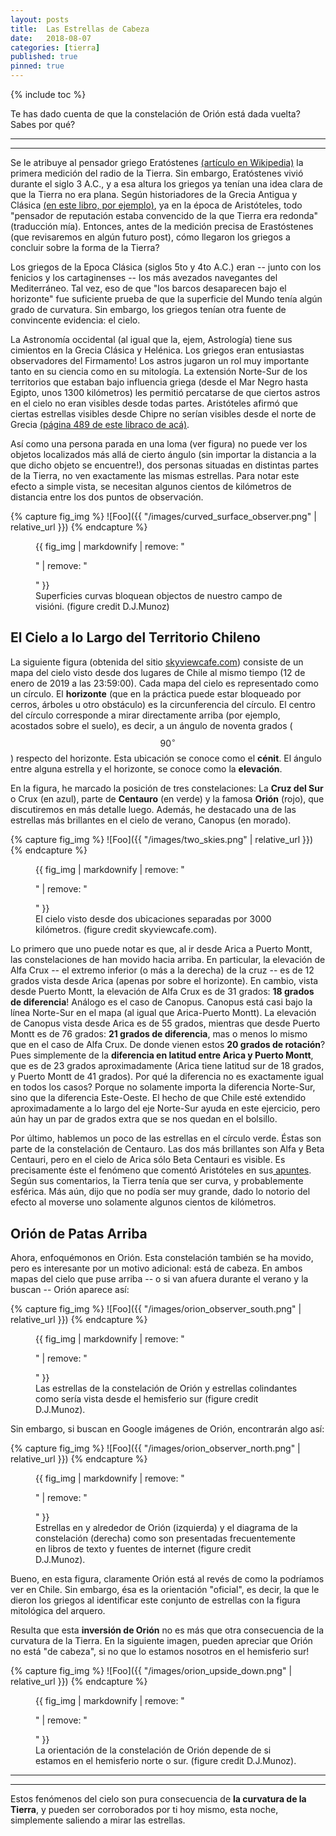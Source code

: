 ```yaml
---
layout: posts
title:  Las Estrellas de Cabeza
date:   2018-08-07 
categories: [tierra] 
published: true
pinned: true
---
```


{% include toc %}

<script type="text/javascript" async
  src="https://cdn.mathjax.org/mathjax/latest/MathJax.js?config=TeX-MML-AM_CHTML">
</script>

Te has dado cuenta de que la constelación de Orión está dada vuelta? Sabes por qué?  

***
***


Se le atribuye al pensador griego Eratóstenes [(artículo en Wikipedia)](https://es.wikipedia.org/wiki/Eratóstenes) la primera medición del radio de la Tierra. Sin embargo, Eratóstenes vivió durante el siglo 3 A.C., y a esa altura los griegos ya tenían una idea clara de que la Tierra no era plana. Según historiadores de la Grecia Antigua y Clásica [(en este libro, por ejemplo)](https://www.amazon.com/Early-Greek-Astronomy-Aristotle-Aspects/dp/0801493102), ya en la época de Aristóteles, todo "pensador de reputación estaba convencido de la que Tierra era redonda" (traducción mía). Entonces, antes de la medición precisa de Erastóstenes (que revisaremos en algún futuro post), cómo llegaron los griegos a concluir sobre la forma de la Tierra?

Los griegos de la Epoca Clásica (siglos 5to y 4to A.C.) eran -- junto con los fenicios y los cartaginenses -- los más avezados navegantes del Mediterráneo. Tal vez, eso de que "los barcos desaparecen bajo el horizonte" fue suficiente prueba de que la superficie del Mundo tenía algún grado de curvatura. Sin embargo, los griegos tenían otra fuente de convincente evidencia: el cielo.

La Astronomía occidental (al igual que la, ejem, Astrología) tiene sus cimientos en la Grecia Clásica y Helénica. Los griegos eran entusiastas observadores del Firmamento! Los astros jugaron un rol muy importante tanto en su ciencia como en su mitología. La extensión Norte-Sur de los territorios que estaban bajo influencia griega (desde el Mar Negro hasta Egipto, unos 1300 kilómetros) les permitió percatarse de que ciertos astros en el cielo no eran visibles desde todas partes. Aristóteles afirmó que ciertas estrellas visibles desde Chipre no serían visibles desde el norte de Grecia [(página 489 de este libraco de acá)](https://books.google.com/books?id=MLbmAgAAQBAJ&pg=PA489&lpg=PA489&dq=aristotle+Cyprus+%22which+are+not+seen+in+the+northerly+regions%22&source=bl&ots=kkNGn4Emks&sig=v4Z-OAVqtj8_cRokvpRxCxI1f8Q&hl=en&sa=X&ved=2ahUKEwj81bHuntzcAhWSyoUKHdG0DEIQ6AEwAnoECAkQAQ#v=onepage&q=aristotle%20Cyprus%20%22which%20are%20not%20seen%20in%20the%20northerly%20regions%22&f=false).

Así como una persona parada en una loma (ver figura) no puede ver los objetos localizados más allá de cierto ángulo (sin importar la distancia a la que dicho objeto se encuentre!), dos personas situadas en distintas partes de la Tierra, no ven exactamente las mismas estrellas. Para notar este efecto a simple vista, se necesitan algunos cientos de kilómetros de distancia entre los dos puntos de observación.


{% capture fig_img %}
![Foo]({{ "/images/curved_surface_observer.png" | relative_url }})
{% endcapture %}

<figure>
  {{ fig_img | markdownify | remove: "<p>" | remove: "</p>" }}
  <figcaption> Superficies curvas bloquean objectos de nuestro campo de visióni. (figure credit D.J.Munoz)</figcaption>
</figure>


## El Cielo a lo Largo del Territorio Chileno

La siguiente figura (obtenida del sitio [skyviewcafe.com](www.skyviewcafe.com/)) consiste de un mapa del cielo visto desde dos lugares de Chile al mismo tiempo (12 de enero de 2019 a las 23:59:00). Cada mapa del cielo es representado como un círculo. El **horizonte** (que en la práctica puede estar bloqueado por cerros, árboles u otro obstáculo) es la circunferencia del círculo. El centro del círculo corresponde a mirar directamente arriba (por ejemplo, acostados sobre el suelo), es decir, a un ángulo de noventa grados ($$ 90^\circ $$) respecto del horizonte. Esta ubicación se conoce como el **cénit**. El ángulo entre alguna estrella y el horizonte, se conoce como la **elevación**.  

En la figura, he marcado la posición de tres constelaciones: La **Cruz del Sur** o Crux (en azul), parte de **Centauro** (en verde) y la famosa **Orión** (rojo), que discutiremos en más detalle luego. Además, he destacado una de las estrellas más brillantes en el cielo de verano, Canopus (en morado).

 

{% capture fig_img %}
![Foo]({{ "/images/two_skies.png" | relative_url }})
{% endcapture %}

<figure>
  {{ fig_img | markdownify | remove: "<p>" | remove: "</p>" }}
  <figcaption> El cielo visto desde dos ubicaciones separadas por 3000 kilómetros. (figure credit skyviewcafe.com).</figcaption>
</figure>

Lo primero que uno puede notar es que, al ir desde Arica a Puerto Montt, las constelaciones de han movido hacia arriba. En particular, la elevación de Alfa Crux -- el extremo inferior (o más a la derecha) de la cruz -- es de 12 grados vista desde Arica (apenas por sobre el horizonte). En cambio, vista desde Puerto Montt, la elevación de Alfa Crux es de 31 grados: **18 grados de diferencia**! Análogo es el caso de Canopus. Canopus está casi bajo la línea Norte-Sur en el mapa (al igual que Arica-Puerto Montt). La elevación de Canopus vista desde Arica es de 55 grados, mientras que desde Puerto Montt es de 76 grados: **21 grados de diferencia**, mas o menos lo mismo que en el caso de Alfa Crux. De donde vienen estos **20 grados de rotación**? Pues simplemente de la **diferencia en latitud entre Arica y Puerto Montt**, que es de 23 grados aproximadamente (Arica tiene latitud sur de 18 grados, y Puerto Montt de 41 grados). Por qué la diferencia no es exactamente igual en todos los casos? Porque no solamente importa la diferencia Norte-Sur, sino que la diferencia Este-Oeste. El hecho de que Chile esté extendido aproximadamente a lo largo del eje Norte-Sur ayuda en este ejercicio, pero aún hay un par de grados extra que se nos quedan en el bolsillo.

Por último, hablemos un poco de las estrellas en el círculo verde. Éstas son parte de la constelación de Centauro. Las dos más brillantes son Alfa y Beta Centauri, pero en el cielo de Arica sólo Beta Centauri es visible. Es precisamente éste el fenómeno que comentó Aristóteles en sus[ apuntes](https://books.google.com/books?id=MLbmAgAAQBAJ&pg=PA489&lpg=PA489&dq=aristotle+Cyprus+%22which+are+not+seen+in+the+northerly+regions%22&source=bl&ots=kkNGn4Emks&sig=v4Z-OAVqtj8_cRokvpRxCxI1f8Q&hl=en&sa=X&ved=2ahUKEwj81bHuntzcAhWSyoUKHdG0DEIQ6AEwAnoECAkQAQ#v=onepage&q=aristotle%20Cyprus%20%22which%20are%20not%20seen%20in%20the%20northerly%20regions%22&f=false). Según sus comentarios, la Tierra tenía que ser curva, y probablemente esférica. Más aún, dijo que no podía ser muy grande, dado lo notorio del efecto al moverse uno solamente algunos cientos de kilómetros.


 
## Orión de Patas Arriba
 
Ahora, enfoquémonos en Orión. Esta constelación también se ha movido, pero es interesante por un motivo adicional: está de cabeza. En ambos mapas del cielo que puse arriba -- o si van afuera durante el verano y la buscan -- Orión aparece así:

{% capture fig_img %}
![Foo]({{ "/images/orion_observer_south.png" | relative_url }})
{% endcapture %}

<figure>
  {{ fig_img | markdownify | remove: "<p>" | remove: "</p>" }}
  <figcaption> Las estrellas de la constelación de Orión y estrellas colindantes como sería vista desde el hemisferio sur (figure credit D.J.Munoz).</figcaption>
</figure>

Sin embargo, si buscan en Google imágenes de Orión, encontrarán algo así:

{% capture fig_img %}
![Foo]({{ "/images/orion_observer_north.png" | relative_url }})
{% endcapture %}

<figure>
  {{ fig_img | markdownify | remove: "<p>" | remove: "</p>" }}
  <figcaption> Estrellas en y alrededor de Orión (izquierda) y el diagrama de la constelación (derecha) como son presentadas frecuentemente en libros de texto y fuentes de internet (figure credit D.J.Munoz).</figcaption>
</figure>

Bueno, en esta figura, claramente Orión está al revés de como la podríamos ver en Chile. Sin embargo, ésa es la orientación "oficial", es decir, la que le dieron los griegos al identificar este conjunto de estrellas con la figura mitológica del arquero.

Resulta que esta **inversión de Orión** no es más que otra consecuencia de la curvatura de la Tierra.  En la siguiente imagen, pueden apreciar que Orión no está "de cabeza", si no que lo estamos nosotros en el hemisferio sur!

{% capture fig_img %}
![Foo]({{ "/images/orion_upside_down.png" | relative_url }})
{% endcapture %}

<figure>
  {{ fig_img | markdownify | remove: "<p>" | remove: "</p>" }}
  <figcaption> La orientación de la constelación de Orión depende de si estamos en el hemisferio
norte o sur. (figure credit D.J.Munoz).</figcaption>
</figure>

***
***

Estos fenómenos del cielo son pura consecuencia de **la curvatura de la Tierra**, y pueden ser corroborados por ti hoy mismo, esta noche, simplemente saliendo a mirar las estrellas.


